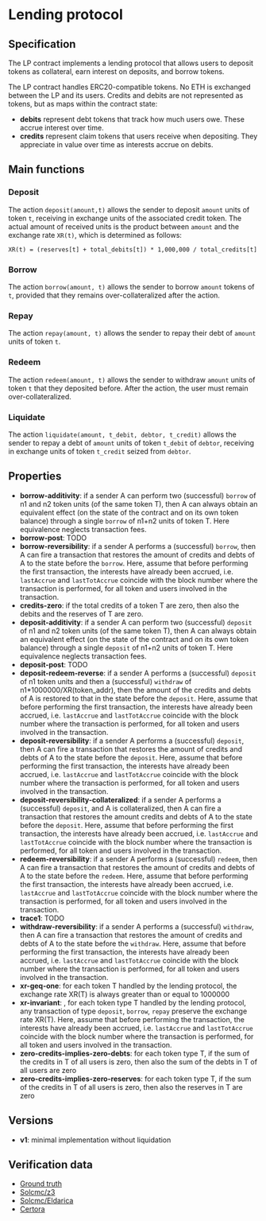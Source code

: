 # Lending protocol

## Specification
The LP contract implements a lending protocol that allows users to deposit tokens as collateral, earn interest on deposits, and borrow tokens.

The LP contract handles ERC20-compatible tokens. No ETH is exchanged between the LP and its users. 
Credits and debits are not represented as tokens, but as maps within the contract state:
- **debits** represent debt tokens that track how much users owe. These accrue interest over time.
- **credits** represent claim tokens that users receive when depositing. They appreciate in value over time as interests accrue on debits.

## Main functions

### Deposit

The action `deposit(amount,t)` allows 
the sender to deposit `amount` units of token `t`, receiving in exchange units of the associated credit token. 
The actual amount of received units is the product between `amount` and the exchange rate `XR(t)`, which is determined as follows:

```
XR(t) = (reserves[t] + total_debits[t]) * 1,000,000 / total_credits[t]
```

### Borrow

The action `borrow(amount, t)` allows 
the sender to borrow `amount` tokens of `t`, provided that they remains over-collateralized after the action.

### Repay

The action `repay(amount, t)` allows 
the sender to repay their debt of `amount` units of token `t`.

### Redeem

The action `redeem(amount, t)` allows 
the sender to withdraw `amount` units of token `t` that they deposited before. After the action, the user must remain over-collateralized.

### Liquidate

The action `liquidate(amount, t_debit, debtor, t_credit)` allows
the sender to repay a debt of `amount` units of token `t_debit` of `debtor`, receiving in exchange units of token `t_credit` seized from `debtor`. 


## Properties
- **borrow-additivity**: if a sender A can perform two (successful) `borrow` of n1 and n2 token units (of the same token T), then A can always obtain an equivalent effect (on the state of the contract and on its own token balance) through a single `borrow` of n1+n2 units of token T. Here equivalence neglects transaction fees.
- **borrow-post**: TODO
- **borrow-reversibility**: if a sender A performs a (successful) `borrow`, then A can fire a transaction that restores the amount of credits and debts of A to the state before the `borrow`. Here, assume that before performing the first transaction, the interests have already been accrued, i.e. `lastAccrue` and `lastTotAccrue` coincide with the block number where the transaction is performed, for all token and users involved in the transaction.
- **credits-zero**: if the total credits of a token T are zero, then also the debits and the reserves of T are zero.
- **deposit-additivity**: if a sender A can perform two (successful) `deposit` of n1 and n2 token units (of the same token T), then A can always obtain an equivalent effect (on the state of the contract and on its own token balance) through a single `deposit` of n1+n2 units of token T. Here equivalence neglects transaction fees.
- **deposit-post**: TODO
- **deposit-redeem-reverse**: if a sender A performs a (successful) `deposit` of n1 token units and then a (successful) `withdraw` of n1*1000000/XR(token_addr), then the amount of the credits and debts of A is restored to that in the state before the `deposit`. Here, assume that before performing the first transaction, the interests have already been accrued, i.e. `lastAccrue` and `lastTotAccrue` coincide with the block number where the transaction is performed, for all token and users involved in the transaction.
- **deposit-reversibility**: if a sender A performs a (successful) `deposit`, then A can fire a transaction that restores the amount of credits and debts of A to the state before the `deposit`. Here, assume that before performing the first transaction, the interests have already been accrued, i.e. `lastAccrue` and `lastTotAccrue` coincide with the block number where the transaction is performed, for all token and users involved in the transaction.
- **deposit-reversibility-collateralized**: if a sender A performs a (successful) `deposit`, and A is collateralized, then A can fire a transaction that restores the amount credits and debts of A to the state before the `deposit`. Here, assume that before performing the first transaction, the interests have already been accrued, i.e. `lastAccrue` and `lastTotAccrue` coincide with the block number where the transaction is performed, for all token and users involved in the transaction.
- **redeem-reversibility**: if a sender A performs a (successful) `redeem`, then A can fire a transaction that restores the amount of credits and debts of A to the state before the `redeem`. Here, assume that before performing the first transaction, the interests have already been accrued, i.e. `lastAccrue` and `lastTotAccrue` coincide with the block number where the transaction is performed, for all token and users involved in the transaction.
- **trace1**: TODO
- **withdraw-reversibility**: if a sender A performs a (successful) `withdraw`, then A can fire a transaction that restores the amount of credits and debts of A to the state before the `withdraw`. Here, assume that before performing the first transaction, the interests have already been accrued, i.e. `lastAccrue` and `lastTotAccrue` coincide with the block number where the transaction is performed, for all token and users involved in the transaction.
- **xr-geq-one**: for each token T handled by the lending protocol, the exchange rate XR(T) is always greater than or equal to 1000000
- **xr-invariant**: , for each token type T handled by the lending protocol, any transaction of type `deposit`, `borrow`, `repay` preserve the exchange rate XR(T). Here, assume that before performing the transaction, the interests have already been accrued, i.e. `lastAccrue` and `lastTotAccrue` coincide with the block number where the transaction is performed, for all token and users involved in the transaction.
- **zero-credits-implies-zero-debts**: for each token type T, if the sum of the credits in T of all users is zero, then also the sum of the debts in T of all users are zero
- **zero-credits-implies-zero-reserves**: for each token type T, if the sum of the credits in T of all users is zero, then also the reserves in T are zero

## Versions
- **v1**: minimal implementation without liquidation

## Verification data

- [Ground truth](ground-truth.csv)
- [Solcmc/z3](solcmc-z3.csv)
- [Solcmc/Eldarica](solcmc-eld.csv)
- [Certora](certora.csv)

